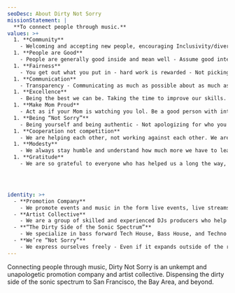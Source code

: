 ```yaml
---
seoDesc: About Dirty Not Sorry
missionStatement: |
  **To connect people through music.**
values: >+
  1. **Community**
    - Welcoming and accepting new people, encouraging Inclusivity/diversity, accepting people for their differences(age, race, religion, sexual orientation, differing views, genres of music) and creating a safe space for others
  1. **People are Good**
    - People are generally good inside and mean well - Assume good intent - give people the benefit of the doubt
  1. **Fairness**
    - You get out what you put in - hard work is rewarded - Not picking favorites, equality – we strive for everyone tohave an equal chance and equal opportunity
  1. **Communication**
    - Transparency - Communicating as much as possible about as much as possible
  1. **Excellence**
    - Being the best we can be. Taking the time to improve our skills. Constantly improving. Doing what we need to do tobe at our best.
  1. **Make Mom Proud**
    - Act as if your Mom is watching you lol. Be a good person with integrity and honor. Hold yourself in a that you andother members can be proud of. Set a good example for others
  1. **Being “Not Sorry”**
    - Being yourself and being authentic - Not apologizing for who you are - Having the courage to take risks
  1. **Cooperation not competition**
    - We are helping each other, not working against each other. We are not working on opposing goals, we are workingtoward a common goal, which is our joint success and the success of DNS.
  1. **Modesty**
    - We always stay humble and understand how much more we have to learn, and how much more we can do to grow.
  1. **Gratitude**
    - We are so grateful to everyone who has helped us a long the way, and are so thankful for every opportunity we have




identity: >+
  - **Promotion Company**
    - We promote events and music in the form live events, live streams, online music, via social media, email, text and more
  - **Artist Collective**
    - We are a group of skilled and experienced DJs producers who help each other, and play live events/live-streams together
  - **“The Dirty Side of the Sonic Spectrum”**
    - We specialize in bass forward Tech House, Bass House, and Techno music
  - **We’re “Not Sorry”**
    - We express ourselves freely - Even if it expands outside of the realm of “Dirty” or bass forward House music
---
```

Connecting people through music, Dirty Not Sorry is an unkempt and unapologetic promotion company and artist collective. Dispensing the dirty side of the sonic spectrum to San Francisco, the Bay Area, and beyond.
